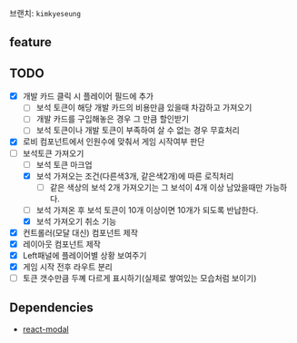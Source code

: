브랜치: `kimkyeseung`

## feature

## TODO
- [x] 개발 카드 클릭 시 플레이어 필드에 추가
  - [ ] 보석 토큰이 해당 개발 카드의 비용만큼 있을때 차감하고 가져오기
  - [ ] 개발 카드를 구입해놓은 경우 그 만큼 할인받기
  - [ ] 보석 토큰이나 개발 토큰이 부족하여 살 수 없는 경우 무효처리
- [x] 로비 컴포넌트에서 인원수에 맞춰서 게임 시작여부 판단
- [ ] 보석토큰 가져오기
  - [ ] 보석 토큰 마크업
  - [x] 보석 가져오는 조건(다른색3개, 같은색2개)에 따른 로직처리
    - [ ] 같은 색상의 보석 2개 가져오기는 그 보석이 4개 이상 남았을때만 가능하다.
  - [ ] 보석 가져온 후 보석 토큰이 10개 이상이면 10개가 되도록 반납한다.
  - [x] 보석 가져오기 취소 기능
- [x] 컨트롤러(모달 대신) 컴포넌트 제작
- [x] 레이아웃 컴포넌트 제작
- [x] Left패널에 플레이어별 상황 보여주기
- [x] 게임 시작 전후 라우트 분리
- [ ] 토큰 갯수만큼 두꼐 다르게 표시하기(실제로 쌓여있는 모습처럼 보이기)

## Dependencies
- [react-modal](https://github.com/reactjs/react-modal)